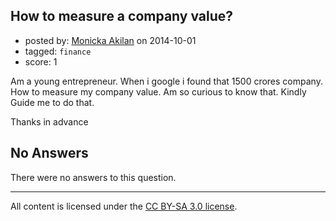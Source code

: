 ## How to measure a company value?

- posted by: [Monicka Akilan](https://stackexchange.com/users/2724204/monicka-akilan) on 2014-10-01
- tagged: `finance`
- score: 1

Am a young entrepreneur. When i google i found that 1500 crores company.
How to measure my company value. Am so curious to know that.
Kindly Guide me to do that.

Thanks in advance

## No Answers

There were no answers to this question.


---

All content is licensed under the [CC BY-SA 3.0 license](https://creativecommons.org/licenses/by-sa/3.0/).
